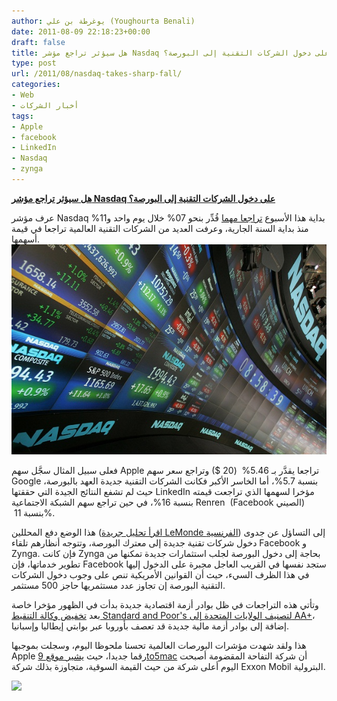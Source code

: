 ```yaml
---
author: يوغرطة بن علي (Youghourta Benali)
date: 2011-08-09 22:18:23+00:00
draft: false
title: هل سيؤثر تراجع مؤشر Nasdaq على دخول الشركات التقنية إلى البورصة؟
type: post
url: /2011/08/nasdaq-takes-sharp-fall/
categories:
- Web
- أخبار الشركات
tags:
- Apple
- facebook
- LinkedIn
- Nasdaq
- zynga
---
```


[**هل سيؤثر تراجع مؤشر Nasdaq على دخول الشركات التقنية إلى البورصة؟**](https://www.it-scoop.com/2011/08/nasdaq-takes-sharp-fall/)




عرف مؤشر Nasdaq بداية هذا الأسبوع [تراجعا مهما](http://www.marketwatch.com/story/nasdaq-leads-broad-market-retreat-2011-08-08?link=MW_latest_news) قُدِّر بنحو 07% خلال يوم واحد و11% منذ بداية السنة الجارية، وعرفت العديد من الشركات التقنية العالمية تراجعا في قيمة أسهمها.[![](Stock-Market-Nasdaq.jpeg)
](https://www.it-scoop.com/2011/08/nasdaq-takes-sharp-fall/)




فعلى سبيل المثال سجَّل سهم Apple تراجعا يقدَّر بـ 5.46%  (20 $) وتراجع سعر سهم Google بنسبة 5.7%، أما الخاسر الأكبر فكانت الشركات التقنية جديدة العهد بالبورصة، حيث لم تشفع النتائج الجيدة التي حققتها LinkedIn مؤخرا لسهمها الذي تراجعت قيمته بنسبة 16%، في حين تراجع سهم الشبكة الاجتماعية Renren  (Facebook الصيني)  بنسبة 11%.




هذا الوضع دفع المحللين ([اقرأ تحليل جريدة LeMonde الفرنسية](http://www.lemonde.fr/technologies/article/2011/08/09/la-chute-du-nasdaq-pourrait-retarder-l-entree-en-bourse-de-societes-du-secteur-high-tech_1557607_651865.html)) إلى التساؤل عن جدوى دخول شركات تقنية جديدة إلى معترك البورصة، وتتوجه أنظارهم تلقاء Facebook و Zynga. فإن كانت Zynga بحاجة إلى دخول البورصة لجلب استثمارات جديدة تمكنها من تطوير خدماتها، فإن Facebook ستجد نفسها في القريب العاجل مجبرة على الدخول إليها في هذا الظرف السيء، حيث أن القوانين الأمريكية تنص على وجوب دخول الشركات التقنية البورصة إن تجاوز عدد مستثمريها حاجز 500 مستثمر.


وتأتي هذه التراجعات في ظل بوادر أزمة اقتصادية جديدة بدأت في الظهور مؤخرا خاصة بعد [تخفيض وكالة التنقيط Standard and Poor's لتصنيف الولايات المتحدة إلى AA+](http://www.reuters.com/article/2011/08/09/sandp-muni-ratings-idUSN1E7781M620110809)، إضافة إلى بوادر أزمة مالية جديدة قد تعصف بأوروبا عبر بوابتي إيطاليا وإسبانيا.


هذا ولقد شهدت مؤشرات البورصات العالمية تحسنا ملحوظا اليوم، وسجلت بموجبها Apple رقما جديدا، حيث [يشير موقع 9to5mac](http://9to5mac.com/2011/08/09/aapl-is-now-most-valuable-company-in-the-world/#more-87361) أن شركة التفاحة المقضومة أصبحت اليوم أعلى شركة من حيث القيمة السوقية، متجاوزة بذلك شركة Exxon Mobil البترولية.




[![](http://9to5google.files.wordpress.com/2011/08/screen-shot-2011-08-09-at-1-19-23-pm1.png)
](https://www.it-scoop.com/2011/08/nasdaq-takes-sharp-fall/)



